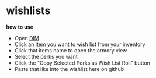 # wishlists

**how to use**

- Open [DIM](https://app.DIM.gg)
- Click an item you want to wish list from your inventory
- Click that items name to open the armory view
- Select the perks you want
- Click the "Copy Selected Perks as Wish List Roll" button
- Paste that like into the wishlist here on github
